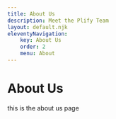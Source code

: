 ```yaml
---
title: About Us
description: Meet the Plify Team
layout: default.njk
eleventyNavigation:
    key: About Us
    order: 2
    menu: About
---
```

# About Us

this is the about us page